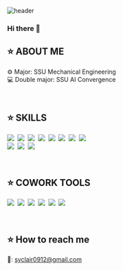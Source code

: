 ![header](https://capsule-render.vercel.app/api?type=waving&color=C4DEEE&height=300&section=header&StrokeWidth=2&text=Seoyun💫&fontColor=78AAC3&fontSize=70&fontAlign=75&animation=fadeIn)
### Hi there 👋

## ⭐ ABOUT ME
⚙ Major: SSU Mechanical Engineering <br/>
💻 Double major: SSU AI Convergence 

 <br/> 

## ⭐ SKILLS
<p align = "left">
    <img src ="https://img.shields.io/badge/-C-C7D6DB?style=flat-square&logo=C&logoColor=white"></a>&nbsp
    <img src ="https://img.shields.io/badge/-C++-83B1C9?style=flat-square&logo=C%2B%2B&logoColor=white"></a>&nbsp
    <img src ="https://img.shields.io/badge/-Python-6ECEDA?style=flat-square&logo=Python&logoColor=white"></a>&nbsp
    <img src ="https://img.shields.io/badge/-Java-ffd0a6?style=flat-square&logo=Java&logoColor=white"></a>&nbsp
    <img src ="https://img.shields.io/badge/-ReactNative-AEDDEF?style=flat-square&logo=React&logoColor=white"></a>&nbsp
        <img src ="https://img.shields.io/badge/-Anaconda-A2B59F?style=flat-square&logo=Anaconda&logoColor=white"></a>&nbsp
    <img src ="https://img.shields.io/badge/-OpenCV-B57FB3?style=flat-square&logo=OpenCV&logoColor=white"></a>&nbsp
     <img src ="https://img.shields.io/badge/-JavaScript-EAD880?style=flat-square&logo=JavaScript&logoColor=white"></a>&nbsp <br/> 
    <img src ="https://img.shields.io/badge/-Visual Studio Code-BFC8D7?style=flat-square&logo=Visual Studio Code&logoColor=white"></a>&nbsp
    <img src ="https://img.shields.io/badge/-Docker-d5e1df?style=flat-square&logo=Docker&logoColor=white"></a>&nbsp
    <img src ="https://img.shields.io/badge/-Autodesk-E9CEB9?style=flat-square&logo=Autodesk&logoColor=white"></a>&nbsp
</p> <br/> 

## ⭐ COWORK TOOLS
<p align = "left">
    <img src ="https://img.shields.io/badge/-Figma-F8DAE2?style=flat-square&logo=Figma&logoColor=white"></a>&nbsp
    <img src ="https://img.shields.io/badge/-Trello-EADB80?style=flat-square&logo=Trello&logoColor=white"></a>&nbsp
     <img src ="https://img.shields.io/badge/-Slack-AEDDEF?style=flat-square&logo=Slack&logoColor=white"></a>&nbsp
    <img src ="https://img.shields.io/badge/-GitHub-E1B4D3?style=flat-square&logo=GitHub&logoColor=white"></a>&nbsp
    <img src ="https://img.shields.io/badge/-Notion-CFDD8E?style=flat-square&logo=Notion&logoColor=white"></a>&nbsp
    <img src ="https://img.shields.io/badge/-Google Drive-c7D6DB?style=flat-square&logo=Google Drive&logoColor=white"></a>&nbsp
</p>
 <br/>
 
## ⭐ How to reach me
📧: syclair0912@gmail.com


<!--
**ksyeun/ksyeun** is a ✨ _special_ ✨ repository because its `README.md` (this file) appears on your GitHub profile.

Here are some ideas to get you started:


- 🔭 I’m currently working on ...
- 🌱 I’m currently learning ...
- 👯 I’m looking to collaborate on ...
- 🤔 I’m looking for help with ...
- 💬 Ask me about ...
- 📫 How to reach me: ...
- 😄 Pronouns: ...
- ⚡ Fun fact: ...
-->

